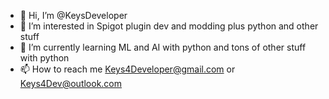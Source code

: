 - 👋 Hi, I’m @KeysDeveloper
- 👀 I’m interested in Spigot plugin dev and modding plus python and other stuff
- 🌱 I’m currently learning ML and AI with python and tons of other stuff with python
- 📫 How to reach me Keys4Developer@gmail.com or Keys4Dev@outlook.com


